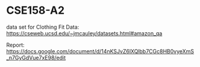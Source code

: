 # CSE158-A2
data set for Clothing Fit Data: https://cseweb.ucsd.edu/~jmcauley/datasets.html#amazon_qa

Report: https://docs.google.com/document/d/14nKSJvZ6lXQlbb7CGc8HB0vyeXmS_n7GyGdVue7xE98/edit
